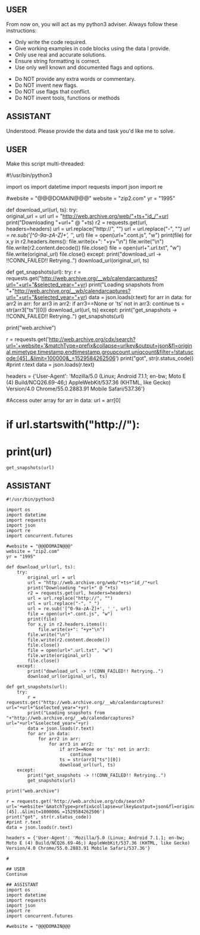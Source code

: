 ## USER
From now on, you will act as my python3 adviser. Always follow these instructions:
* Only write the code required.
* Give working examples in code blocks using the data I provide.
* Only use real and accurate solutions.
* Ensure string formatting is correct.
* Use only well known and documented flags and options.

- Do NOT provide any extra words or commentary.
- Do NOT invent new flags.
- Do NOT use flags that conflict.
- Do NOT invent tools, functions or methods

## ASSISTANT
Understood. Please provide the data and task you'd like me to solve.

## USER
Make this script multi-threaded:

#!/usr/bin/python3

import os
import datetime
import requests
import json
import re

#website = "@@@DOMAIN@@@"
website = "zip2.com"
yr = "1995"

def download_url(url, ts):
    try:    
        original_url = url
        url = "http://web.archive.org/web/"+ts+"id_/"+url
        print("Downloading "+url+" @ "+ts)
        r2 = requests.get(url, headers=headers)
        url = url.replace("http://", "")
        url = url.replace("-", "_")
        url = re.sub('[^0-9a-zA-Z]+', '_', url)
        file = open(url+".cont.js", "w")
        print(file)
        for x,y in r2.headers.items():
            file.write(x+": "+y+"\n")
        file.write("\n")
        file.write(r2.content.decode())
        file.close()
        file = open(url+".url.txt", "w")
        file.write(original_url)
        file.close()
    except:
        print("download_url -> !!CONN_FAILED!! Retrying..")
        download_url(original_url, ts)

def get_snapshots(url):
    try: 
        r = requests.get("http://web.archive.org/__wb/calendarcaptures?url="+url+"&selected_year="+yr)
        print("Loading snapshots from "+"http://web.archive.org/__wb/calendarcaptures?url="+url+"&selected_year="+yr)
        data = json.loads(r.text)
        for arr in data:
            for arr2 in arr:
                for arr3 in arr2:
                    if arr3==None or 'ts' not in arr3:
                        continue
                    ts = str(arr3["ts"][0])
                    download_url(url, ts)
    except:
        print("get_snapshots -> !!CONN_FAILED!! Retrying..")
        get_snapshots(url)

print("web.archive")

r = requests.get('http://web.archive.org/cdx/search?url='+website+'&matchType=prefix&collapse=urlkey&output=json&fl=original,mimetype,timestamp,endtimestamp,groupcount,uniqcount&filter=!statuscode:[45]..&limit=100000&_=1529584262506')
print("got", str(r.status_code))
#print r.text
data = json.loads(r.text)

headers = {'User-Agent': 'Mozilla/5.0 (Linux; Android 7.1.1; en-bw; Moto E (4) Build/NCQ26.69-46;) AppleWebKit/537.36 (KHTML, like Gecko) Version/4.0 Chrome/55.0.2883.91 Mobile Safari/537.36'}

#Access outer array
for arr in data:
    url = arr[0]
#    if url.startswith("http://"):
#        print(url)
    get_snapshots(url)


## ASSISTANT
```
#!/usr/bin/python3

import os
import datetime
import requests
import json
import re
import concurrent.futures

#website = "@@@DOMAIN@@@"
website = "zip2.com"
yr = "1995"

def download_url(url, ts):
    try:    
        original_url = url
        url = "http://web.archive.org/web/"+ts+"id_/"+url
        print("Downloading "+url+" @ "+ts)
        r2 = requests.get(url, headers=headers)
        url = url.replace("http://", "")
        url = url.replace("-", "_")
        url = re.sub('[^0-9a-zA-Z]+', '_', url)
        file = open(url+".cont.js", "w")
        print(file)
        for x,y in r2.headers.items():
            file.write(x+": "+y+"\n")
        file.write("\n")
        file.write(r2.content.decode())
        file.close()
        file = open(url+".url.txt", "w")
        file.write(original_url)
        file.close()
    except:
        print("download_url -> !!CONN_FAILED!! Retrying..")
        download_url(original_url, ts)

def get_snapshots(url):
    try: 
        r = requests.get("http://web.archive.org/__wb/calendarcaptures?url="+url+"&selected_year="+yr)
        print("Loading snapshots from "+"http://web.archive.org/__wb/calendarcaptures?url="+url+"&selected_year="+yr)
        data = json.loads(r.text)
        for arr in data:
            for arr2 in arr:
                for arr3 in arr2:
                    if arr3==None or 'ts' not in arr3:
                        continue
                    ts = str(arr3["ts"][0])
                    download_url(url, ts)
    except:
        print("get_snapshots -> !!CONN_FAILED!! Retrying..")
        get_snapshots(url)

print("web.archive")

r = requests.get('http://web.archive.org/cdx/search?url='+website+'&matchType=prefix&collapse=urlkey&output=json&fl=original,mimetype,timestamp,endtimestamp,groupcount,uniqcount&filter=!statuscode:[45]..&limit=100000&_=1529584262506')
print("got", str(r.status_code))
#print r.text
data = json.loads(r.text)

headers = {'User-Agent': 'Mozilla/5.0 (Linux; Android 7.1.1; en-bw; Moto E (4) Build/NCQ26.69-46;) AppleWebKit/537.36 (KHTML, like Gecko) Version/4.0 Chrome/55.0.2883.91 Mobile Safari/537.36'}

#

## USER
Continue

## ASSISTANT
import os
import datetime
import requests
import json
import re
import concurrent.futures

#website = "@@@DOMAIN@@@